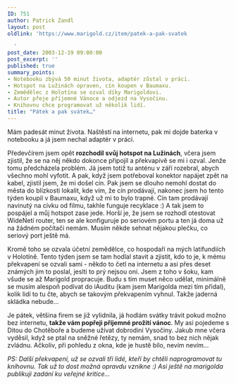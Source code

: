```yaml
---
ID: 751
author: Patrick Zandl
layout: post
oldlink: 'https://www.marigold.cz/item/patek-a-pak-svatek

  '
post_date: 2003-12-19 09:00:00
post_excerpt: ''
published: true
summary_points:
- Notebooku zbývá 50 minut života, adaptér zůstal v práci.
- Hotspot na Lužinách opraven, cín koupen v Baumaxu.
- Zemědělec z Holotína se ozval díky Marigoldovi.
- Autor přeje příjemné Vánoce a odjezd na Vysočinu.
- Knihovnu chce programovat už několik lidí.
title: "Pátek a pak svátek…"
---
```


<p>
Mám padesát minut života. Naštěstí na internetu, pak mi dojde baterka v notebooku a já jsem nechal adaptér v práci. </p>

<p>
Předevčírem jsem opět <STRONG>rozchodil svůj hotspot na Lužinách</STRONG>, včera jsem zjistil, že se na něj někdo dokonce připojil a překvapivě se mi i ozval. Jenže tomu předcházela problém. Já jsem totiž tu anténu v září rozebral, abych všechno mohl vyfotit. A pak, když jsem potřeboval konektor napájet zpět na kabel, zjistil jsem, že mi došel cín. Pak jsem se dlouho nemohl dostat do města do blízkosti lokalit, kde vím, že cín prodávají, nakonec jsem ho tento týden koupil v Baumaxu, když už mi to bylo trapné. Cín tam prodávají navinutý na cívku od filmu, takhle funguje recyklace :) A tak jsem to pospájel a můj hotspot zase jede. Horší je, že jsem se rozhodl otestovat WideNetí router, ten se ale konfiguruje po seriovém portu a ten já doma už na žádném počítači nemám. Musím někde sehnat nějakou plečku, co seriový port ještě má.</p>

<p>
Kromě toho se ozvala účetní zemědělce, co hospodaří na mých latifundiích v Holotíně. Tento týden jsem se tam hodlal stavit a zjistit, kdo to je, k mému překvapení se ozvali sami - někdo to četl na internetu a asi přes deset známých jim to poslal, jeslti to prý nejsou oni. Jsem z toho v šoku, kam všude se až Marigold propracuje. Budu s tím muset něco udělat, minimálně se musím alespoň podívat do iAuditu (kam jsem Marigolda mezi tím přidal), kolik lidí to tu čte, abych se takovým překvapením vyhnul. Takže jaderná skládka nebude...</p>

<p>
Je pátek, většina firem se již vylidnila, já hodlám svátky trávit pokud možno bez internetu, <STRONG>takže vám popřeji příjemné prožití vánoc</STRONG>. My asi pojedeme s Ditou do Chotěboře a budeme užívat dobrodiní Vysočiny. Jakub mne včera vyděsil, když se ptal na sněžné řetězy, ty nemám, snad to bez nich nějak zvládnu. Ačkoliv, při pohledu z okna, kde je hustě bílo, nevím nevím...</p>

<p>
<EM>PS: Další překvapení, už se ozvali tři lidé, kteří by chtěli naprogramovat tu knihovnu. Tak už to dost možná opravdu vznikne :) Asi ještě na marigolda publikuji zadání ku veřejné kritice...</EM></p>